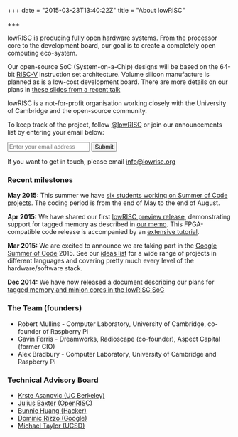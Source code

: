 +++
date = "2015-03-23T13:40:22Z"
title = "About lowRISC"

+++
  

  lowRISC is producing fully open hardware systems. From the processor core
  to the development board, our goal is to create a completely open computing
  eco-system.

  Our open-source SoC (System-on-a-Chip)
  designs will be based on the 64-bit [RISC-V](http://riscv.org/) instruction
  set architecture. Volume silicon manufacture is planned
  as is a low-cost development board. There are more details on our plans in 
    [these slides from a recent 
    talk](https://speakerdeck.com/asb/lowrisc-the-path-to-an-open-source-soc)

  lowRISC is a not-for-profit organisation working closely with the University
  of Cambridge and the open-source community.


To keep track of the project, follow [@lowRISC](https://twitter.com/lowRISC) or join our 
  announcements list by entering your email below:

  <form class="subscribe-form" action="http://subscribe.lowrisc.org/subscribe" method="post">
    <input name="email" type="email" placeholder="Enter your email address" required>
    <button type="submit" class="subscribe-button">Submit</button>
  </form>

If you want to get in touch, please email info@lowrisc.org


### Recent milestones

**May 2015:** This summer we have [six students working on Summer of Code projects](http://www.lowrisc.org/blog/2015/05/summer-of-code-students-for-lowrisc/). The coding period is from the end of May to the end of August.

**Apr 2015:** We have shared our first [lowRISC preview release](http://www.lowrisc.org/blog/2015/04/lowrisc-tagged-memory-preview-release/), demonstrating support for tagged memory as described in [our memo]("http://www.lowrisc.org/docs/memo-2014-001-tagged-memory-and-minion-cores"/). This FPGA-compatible code release is accompanied by an [extensive tutorial](http://www.lowrisc.org/docs/tutorial/).

**Mar 2015:** We are excited to announce we are taking part in the [Google Summer of Code](https://developers.google.com/open-source/soc/) 2015.  See our [ideas list](http://www.lowrisc.org/docs/gsoc-2015-ideas/) for a wide range of projects in different languages and covering pretty much every level of the hardware/software stack.

**Dec 2014:** We have now released a document describing our plans for [tagged memory and minion cores in the lowRISC SoC](http://www.lowrisc.org/docs/memo-2014-001-tagged-memory-and-minion-cores/)


### The Team (founders)

* Robert Mullins - Computer Laboratory, University of Cambridge, co-founder of Raspberry Pi
* Gavin Ferris - Dreamworks, Radioscape (co-founder), Aspect Capital (former CIO)
* Alex Bradbury - Computer Laboratory, University of Cambridge and Raspberry Pi

### Technical Advisory Board

*   [Krste Asanovic (UC Berkeley)](http://www.eecs.berkeley.edu/~krste/)
*   [Julius Baxter (OpenRISC)](http://juliusbaxter.net)
*   [Bunnie Huang (Hacker)](http://en.wikipedia.org/wiki/Andrew_Huang)
*   [Dominic Rizzo (Google)](http://www.linkedin.com/pub/dominic-rizzo/28/3a6/b35)
*   [Michael Taylor (UCSD)](http://cseweb.ucsd.edu/~mbtaylor/)
